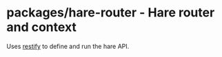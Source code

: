 # packages/hare-router - Hare router and context

Uses [restify](https://www.npmjs.com/package/restify) to define and run the hare API.
